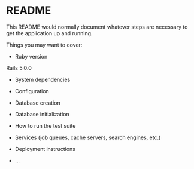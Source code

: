 # README

This README would normally document whatever steps are necessary to get the
application up and running.

Things you may want to cover:

* Ruby version

Rails 5.0.0

* System dependencies

* Configuration

* Database creation

* Database initialization

* How to run the test suite

* Services (job queues, cache servers, search engines, etc.)

* Deployment instructions

* ...
